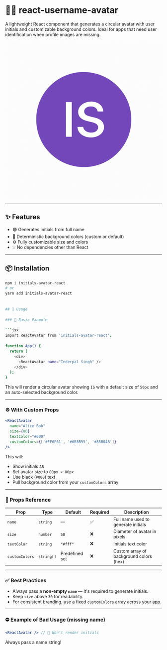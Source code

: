# 🧑‍🎨 react-username-avatar

A lightweight React component that generates a circular avatar with user initials and customizable background colors. Ideal for apps that need user identification when profile images are missing.

![React Username Avatar Demo](./demo.png)

---

## ✨ Features

- 🟣 Generates initials from full name
- 🎨 Deterministic background colors (custom or default)
- ⚙️ Fully customizable size and colors
- 💡 No dependencies other than React

---

## 📦 Installation

```bash
npm i initials-avatar-react
# or
yarn add initials-avatar-react


## 🚀 Usage

### 🧱 Basic Example

```jsx
import ReactAvatar from 'initials-avatar-react';

function App() {
  return (
    <div>
      <ReactAvatar name="Inderpal Singh" />
    </div>
  );
}
````

This will render a circular avatar showing `IS` with a default size of `50px` and an auto-selected background color.

---

### ⚙️ With Custom Props

```jsx
<ReactAvatar 
  name="Alice Bob" 
  size={80} 
  textColor="#000" 
  customColors={['#FF6F61', '#6B5B95', '#88B04B']} 
/>
```

This will:

* Show initials `AB`
* Set avatar size to `80px × 80px`
* Use black (`#000`) text
* Pull background color from your `customColors` array

---

### 📌 Props Reference

| Prop           | Type       | Default        | Required | Description                             |
| -------------- | ---------- | -------------- | -------- | --------------------------------------- |
| `name`         | `string`   | —              | ✅        | Full name used to generate initials     |
| `size`         | `number`   | `50`           | ❌        | Diameter of avatar in pixels            |
| `textColor`    | `string`   | `"#fff"`       | ❌        | Initials text color                     |
| `customColors` | `string[]` | Predefined set | ❌        | Custom array of background colors (hex) |

---

### ✅ Best Practices

* Always pass a **non-empty `name`** — it's required to generate initials.
* Keep `size` above `30` for readability.
* For consistent branding, use a fixed `customColors` array across your app.

---

### ⛔ Example of Bad Usage (missing name)

```jsx
<ReactAvatar /> // 🔴 Won’t render initials
```

Always pass a name string!
